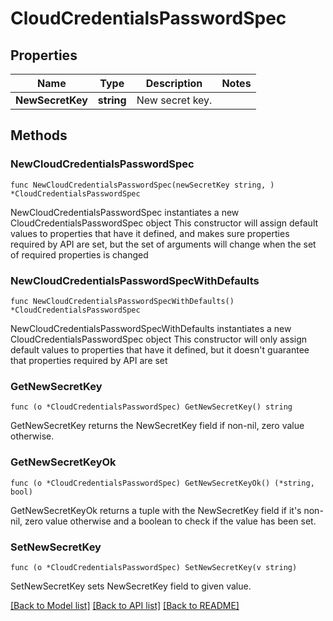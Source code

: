 # CloudCredentialsPasswordSpec

## Properties

Name | Type | Description | Notes
------------ | ------------- | ------------- | -------------
**NewSecretKey** | **string** | New secret key. | 

## Methods

### NewCloudCredentialsPasswordSpec

`func NewCloudCredentialsPasswordSpec(newSecretKey string, ) *CloudCredentialsPasswordSpec`

NewCloudCredentialsPasswordSpec instantiates a new CloudCredentialsPasswordSpec object
This constructor will assign default values to properties that have it defined,
and makes sure properties required by API are set, but the set of arguments
will change when the set of required properties is changed

### NewCloudCredentialsPasswordSpecWithDefaults

`func NewCloudCredentialsPasswordSpecWithDefaults() *CloudCredentialsPasswordSpec`

NewCloudCredentialsPasswordSpecWithDefaults instantiates a new CloudCredentialsPasswordSpec object
This constructor will only assign default values to properties that have it defined,
but it doesn't guarantee that properties required by API are set

### GetNewSecretKey

`func (o *CloudCredentialsPasswordSpec) GetNewSecretKey() string`

GetNewSecretKey returns the NewSecretKey field if non-nil, zero value otherwise.

### GetNewSecretKeyOk

`func (o *CloudCredentialsPasswordSpec) GetNewSecretKeyOk() (*string, bool)`

GetNewSecretKeyOk returns a tuple with the NewSecretKey field if it's non-nil, zero value otherwise
and a boolean to check if the value has been set.

### SetNewSecretKey

`func (o *CloudCredentialsPasswordSpec) SetNewSecretKey(v string)`

SetNewSecretKey sets NewSecretKey field to given value.



[[Back to Model list]](../README.md#documentation-for-models) [[Back to API list]](../README.md#documentation-for-api-endpoints) [[Back to README]](../README.md)


